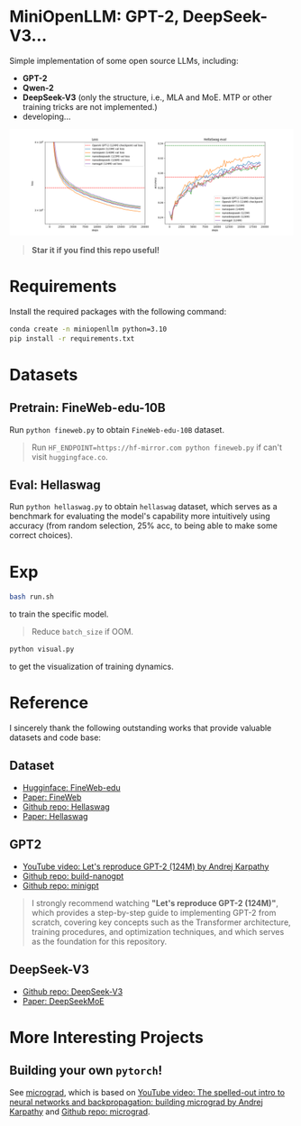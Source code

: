 # MiniOpenLLM: GPT-2, DeepSeek-V3...
Simple implementation of some open source LLMs, including:
- **GPT-2**
- **Qwen-2**
- **DeepSeek-V3** (only the structure, i.e., MLA and MoE. MTP or other training tricks are not implemented.)
- developing...

![fig](fig/loss_all.png)

> **Star it if you find this repo useful!**

# Requirements
Install the required packages with the following command:
```bash
conda create -n miniopenllm python=3.10
pip install -r requirements.txt
```

# Datasets

## Pretrain: FineWeb-edu-10B
Run `python fineweb.py` to obtain `FineWeb-edu-10B` dataset.

> Run `HF_ENDPOINT=https://hf-mirror.com python fineweb.py` if can't visit `huggingface.co`.

## Eval: Hellaswag
Run `python hellaswag.py` to obtain `hellaswag` dataset, which serves as a benchmark for evaluating the model's capability more intuitively using accuracy (from random selection, 25\% acc, to being able to make some correct choices).

# Exp

```bash
bash run.sh
```
to train the specific model.

> Reduce `batch_size` if OOM.

```bash
python visual.py
```

to get the visualization of training dynamics.

# Reference

I sincerely thank the following outstanding works that provide valuable datasets and code base:

## Dataset
- [Hugginface: FineWeb-edu](https://huggingface.co/datasets/HuggingFaceFW/fineweb-edu)
- [Paper: FineWeb](https://arxiv.org/abs/2406.17557)
- [Github repo: Hellaswag](https://github.com/rowanz/hellaswag)
- [Paper: Hellaswag](https://arxiv.org/abs/1905.07830)

## GPT2
- [YouTube video: Let's reproduce GPT-2 (124M) by 
Andrej Karpathy](https://youtu.be/l8pRSuU81PU?si=pxV-eImnqCi2ID1O)
- [Github repo: build-nanogpt](https://github.com/karpathy/build-nanogpt)
- [Github repo: minigpt](https://github.com/victorbjorsvik/minigpt)

> I strongly recommend watching **"Let's reproduce GPT-2 (124M)"**, which provides a step-by-step guide to implementing GPT-2 from scratch, covering key concepts such as the Transformer architecture, training procedures, and optimization techniques, and which serves as the foundation for this repository.

## DeepSeek-V3

- [Github repo: DeepSeek-V3](https://github.com/deepseek-ai/DeepSeek-V3)
- [Paper: DeepSeekMoE](https://arxiv.org/abs/2401.06066)

# More Interesting Projects

## Building your own `pytorch`! 
See [micrograd](base/micrograd.py), which is based on [YouTube video: The spelled-out intro to neural networks and backpropagation: building micrograd by 
Andrej Karpathy](https://youtu.be/VMj-3S1tku0?si=eq1qSuO5U2V9VJUi) and [Github repo: micrograd](https://github.com/karpathy/micrograd).
